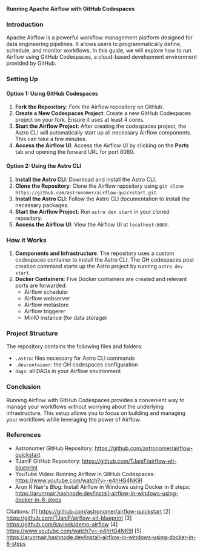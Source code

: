 **Running Apache Airflow with GitHub Codespaces**

### Introduction

Apache Airflow is a powerful workflow management platform designed for data engineering pipelines. It allows users to programmatically define, schedule, and monitor workflows. In this guide, we will explore how to run Airflow using GitHub Codespaces, a cloud-based development environment provided by GitHub.

### Setting Up

#### Option 1: Using GitHub Codespaces

1. **Fork the Repository**: Fork the Airflow repository on GitHub.
2. **Create a New Codespaces Project**: Create a new GitHub Codespaces project on your fork. Ensure it uses at least 4 cores.
3. **Start the Airflow Project**: After creating the codespaces project, the Astro CLI will automatically start up all necessary Airflow components. This can take a few minutes.
4. **Access the Airflow UI**: Access the Airflow UI by clicking on the **Ports** tab and opening the forward URL for port 8080.

#### Option 2: Using the Astro CLI

1. **Install the Astro CLI**: Download and install the Astro CLI.
2. **Clone the Repository**: Clone the Airflow repository using `git clone https://github.com/astronomer/airflow-quickstart.git`.
3. **Install the Astro CLI**: Follow the Astro CLI documentation to install the necessary packages.
4. **Start the Airflow Project**: Run `astro dev start` in your cloned repository.
5. **Access the Airflow UI**: View the Airflow UI at `localhost:8080`.

### How it Works

1. **Components and Infrastructure**: The repository uses a custom codespaces container to install the Astro CLI. The GH codespaces post creation command starts up the Astro project by running `astro dev start`.
2. **Docker Containers**: Five Docker containers are created and relevant ports are forwarded:
   - Airflow scheduler
   - Airflow webserver
   - Airflow metastore
   - Airflow triggerer
   - MinIO instance (for data storage)

### Project Structure

The repository contains the following files and folders:
- `.astro`: files necessary for Astro CLI commands
- `.devcontainer`: the GH codespaces configuration
- `dags`: all DAGs in your Airflow environment

### Conclusion

Running Airflow with GitHub Codespaces provides a convenient way to manage your workflows without worrying about the underlying infrastructure. This setup allows you to focus on building and managing your workflows while leveraging the power of Airflow.

### References

- Astronomer GitHub Repository: https://github.com/astronomer/airflow-quickstart
- TJaniF GitHub Repository: https://github.com/TJaniF/airflow-elt-blueprint
- YouTube Video: Running Airflow in GitHub Codespaces: https://www.youtube.com/watch?v=-e4hHG4NK9I
- Arun R Nair's Blog: Install Airflow in Windows using Docker in 8 steps: https://arunrnair.hashnode.dev/install-airflow-in-windows-using-docker-in-8-steps

Citations:
[1] https://github.com/astronomer/airflow-quickstart
[2] https://github.com/TJaniF/airflow-elt-blueprint
[3] https://github.com/kavisek/demo-airflow
[4] https://www.youtube.com/watch?v=-e4hHG4NK9I
[5] https://arunrnair.hashnode.dev/install-airflow-in-windows-using-docker-in-8-steps
